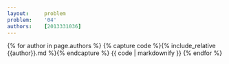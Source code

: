 ```yaml
---
layout:     problem
problem:    '04'
authors:    [2013331036]
---
```


{% for author in page.authors %}
{% capture code %}{% include_relative {{author}}.md %}{% endcapture %}
{{ code | markdownify }}
{% endfor %}